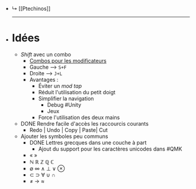 - ↳ [[Ptechinos]]
  ***
- # Idées
	- *Shift* avec un combo
		- [Combos pour les modificateurs](https://jasoncarloscox.com/blog/combo-mods/)
		- Gauche --> `S+F`
		- Droite    --> `J+L`
		- Avantages :
			- Éviter un *mod tap*
			- Réduit l'utilisation du petit doigt
			- Simplifier la navigation
				- Debug #Unity
				- Jeux
			- Force l'utilisation des deux mains
	- DONE Rendre facile d'accès les raccourcis courants
		- Redo | Undo | Copy | Paste| Cut
	- Ajouter les symboles peu communs
		- DONE Lettres grecques dans une couche à part
			- Ajout du support pour les caractères unicodes dans #QMK
		- « »
		- ℕ ℝ ℤ ℚ ℂ
		- ∅ ∞ ∧ ⊥ ∨ ⊗
		- ⊂ ⊃ ∀ ∪ ∩
		- ≠ → ≈